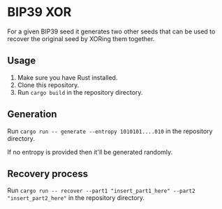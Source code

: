 # BIP39 XOR

For a given BIP39 seed it generates two other seeds that can be used to recover the original seed by XORing them together.

## Usage

1. Make sure you have Rust installed.
2. Clone this repository.
3. Run `cargo build` in the repository directory.

## Generation

Run `cargo run -- generate --entropy 1010101....010` in the repository directory.

If no entropy is provided then it'll be generated randomly.

## Recovery process

Run `cargo run -- recover --part1 "insert_part1_here" --part2 "insert_part2_here"` in the repository directory.

